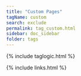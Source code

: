 ```yaml
---
title: "Custom Pages"
tagName: custom
search: exclude
permalink: tag_custom.html
sidebar: doc_sidebar
folder: tags
---
```

{% include taglogic.html %}

{% include links.html %}
